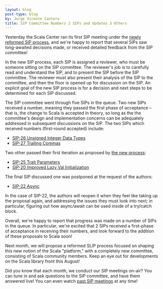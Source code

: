 ```yaml
---
layout: blog
post-type: blog
by: Jorge Vicente Cantero
title: SIP Committee Numbers 2 SIPs and Updates 3 Others
---
```


Yesterday the Scala Center ran its first SIP meeting under the [newly reformed SIP
process](http://docs.scala-lang.org/sips/sip-submission.html), and we're happy
to report that several SIPs saw long-awaited decisions made, or received
detailed feedback from the SIP committee!
  
In the new SIP process, each SIP is assigned a reviewer, who must be someone
sitting on the SIP committee. The reviewer's job is to carefully read and
understand the SIP, and to present the SIP before the SIP committee. The
reviewer must also present their analysis of the SIP to the committee, and then
the floor is opened up for discussion on the SIP. An explicit goal of the new
SIP process is for a decision and next steps to be determined for each SIP
discussed. 
  
The SIP committee went through five SIPs in the queue. Two new SIPs received a
number, meaning they passed the first phase of acceptance – that is, the change
to Scala is accepted in theory, so long as the the committee's design and
implementation concerns can be adequately addressed in subsequent discussions on
the SIP. The two SIPs which received numbers (first-round accepted) include:
* [SIP-26 Unsigned Integer Data Types](https://github.com/scala/slip/pull/30) 
* [SIP-27 Trailing Commas](https://github.com/scala/scala.github.com/pull/533)
  
Two other passed their first iteration as proposed by [the new
process](http://docs.scala-lang.org/sips/sip-submission.html):
* [SIP-25 Trait Parameters](http://docs.scala-lang.org/sips/pending/trait-parameters.html)
* [SIP-20 Improved Lazy Val Initialization](http://docs.scala-lang.org/sips/pending/improved-lazy-val-initialization.html)
  
The final SIP discussed one was postponed at the request of the authors:
* [SIP-22 Async](http://docs.scala-lang.org/sips/pending/async.html)
  
In the case of SIP-22, the authors will reopen it when they feel like taking up
the proposal again, and addressing the issues they must look into next; in
particular, figuring out how async/await can be used inside of a try/catch
block. 
  
Overall, we're happy to report that progress was made on a number of SIPs in the
queue. In particular, we're excited that 2 SIPs received a first-phase of
acceptance in receiving their numbers, and look forward to the addition of these
proposals to Scala soon! 
  
Next month, we will propose a reformed SLIP process focused on shaping this new
notion of the Scala "platform," with a completely new committee, consisting of
Scala community members. Keep an eye out for developments on the Scala library
front this August! 
  
Did you know that each month, we conduct our SIP meetings on-air? You can tune
in and ask questions to the SIP committee, and have them answered live! You can
even watch [past SIP meetings](https://plus.google.com/+ScalaProcess) at any
time!

